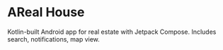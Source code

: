 # AReal House
Kotlin-built Android app for real estate with Jetpack Compose. Includes search, notifications, map view.


